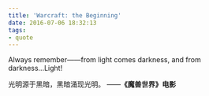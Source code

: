 ```yaml
---
title: 'Warcraft: the Beginning'
date: 2016-07-06 18:32:13
tags:
- quote
---
```


Always remember——from light comes darkness, and from darkness...Light!

光明源于黑暗，黑暗涌现光明。
——**《魔兽世界》电影**

<!-- more -->
